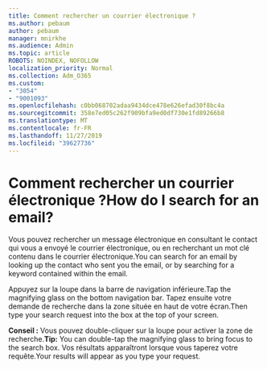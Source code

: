 ```yaml
---
title: Comment rechercher un courrier électronique ?
ms.author: pebaum
author: pebaum
manager: mnirkhe
ms.audience: Admin
ms.topic: article
ROBOTS: NOINDEX, NOFOLLOW
localization_priority: Normal
ms.collection: Adm_O365
ms.custom:
- "3054"
- "9001093"
ms.openlocfilehash: c0bb068702adaa9434dce478e626efad30f8bc4a
ms.sourcegitcommit: 358e7ed05c262f909bfa9ed0df730e1fd89266b8
ms.translationtype: MT
ms.contentlocale: fr-FR
ms.lasthandoff: 11/27/2019
ms.locfileid: "39627736"
---
```

# <a name="how-do-i-search-for-an-email"></a><span data-ttu-id="ebccc-102">Comment rechercher un courrier électronique ?</span><span class="sxs-lookup"><span data-stu-id="ebccc-102">How do I search for an email?</span></span>

<span data-ttu-id="ebccc-103">Vous pouvez rechercher un message électronique en consultant le contact qui vous a envoyé le courrier électronique, ou en recherchant un mot clé contenu dans le courrier électronique.</span><span class="sxs-lookup"><span data-stu-id="ebccc-103">You can search for an email by looking up the contact who sent you the email, or by searching for a keyword contained within the email.</span></span>

<span data-ttu-id="ebccc-104">Appuyez sur la loupe dans la barre de navigation inférieure.</span><span class="sxs-lookup"><span data-stu-id="ebccc-104">Tap the magnifying glass on the bottom navigation bar.</span></span> <span data-ttu-id="ebccc-105">Tapez ensuite votre demande de recherche dans la zone située en haut de votre écran.</span><span class="sxs-lookup"><span data-stu-id="ebccc-105">Then type your search request into the box at the top of your screen.</span></span> 

<span data-ttu-id="ebccc-106">**Conseil :** Vous pouvez double-cliquer sur la loupe pour activer la zone de recherche.</span><span class="sxs-lookup"><span data-stu-id="ebccc-106">**Tip:** You can double-tap the magnifying glass to bring focus to the search box.</span></span> <span data-ttu-id="ebccc-107">Vos résultats apparaîtront lorsque vous taperez votre requête.</span><span class="sxs-lookup"><span data-stu-id="ebccc-107">Your results will appear as you type your request.</span></span> 
